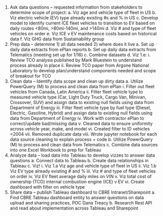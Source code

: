 1.	Ask data questions – requested information from stakeholders to determine scope of project:
a.	Viz age and vehicle type of fleet in US
b.	Viz electric vehicle (EV) type already existing #s and % in US
c.	Develop model to identify current ICE fleet vehicles to transition to EV based on daily routes <80mi, >80mi-140mi, and >140mi
d.	Viz # and type of fleet vehicles on order
e.	Viz ICE v EV maintenance costs based on historical data
f.	Viz GHG data from Sustainability group
2.	Prep data – determine 1) all data needed 2) where does it live 
a.	Set up daily data extracts from ePlan reports
b.	Set up daily data extracts from Telematics (meeting set up for 1/16)
c.	Combine datasets
d.	Viz 1.e: 
i.	Review   TCO analysis published by Mark Bluestein to understand process already in place
ii.	Review TCO paper from Argone National Laboratory to develop plan/understand components needed and scope of breakout for TCO
3.	Clean data – Identify data scope and clean up dirty data
a.	Utilize PowerQuery (M) to process and clean data from ePlan
i.	Filter out fleet vehicles from Canada, Latin America
ii.	Filter fleet vehicle type to measured vehicle type (Car, Light Duty Truck, Cargo Van, Minivan, Crossover, SUV) and assign data to existing null fields using data from Department of Energy
iii.	Filter fleet vehicle type by fuel type (Diesel, Electric, Gasoline, Hybrid) and assign data to existing null fields using data from Department of Energy
iv.	Work with contractor ePlan to correct/update bad/missing data
v.	 Cleaned data to ensure uniformity across vehicle year, make, and model
vi.	Created filter to ID vehicles <2004
vii.	Removed duplicate data
viii.	Wrote jupyter notebook for each data source cleaning to explain process + code
b.	Utilize PowerQuery (M) to process and clean data from Telematics
c.	Combine data sources into one Excel Workbook to prep for Tableau
4.	Analyze data – load data into Tableau to develop vizzes to answer data questions
a.	Connect data to Tableau
b.	Create data relationships in Tableau
c.	Viz!
i.	Viz 1.a Viz age and vehicle type of fleet in US
ii.	Viz 1.b Viz EV type already existing # and %
iii.	Viz # and type of fleet vehicles on order 
iv.	Viz EV fleet average daily miles on VIN
v.	Viz total cost of ownership (TCO) internal combustion engine (ICE) v EV
vi.	Create dashboard with filter on vehicle type 
5.	Share data – publish Tableau dashboard to CBRE Intranet/Sharepoint
a.	Find CBRE Tableau dashboard entity to answer questions on data upload and sharing practices, POC Dana Treacy
b.	Research Rest API and read about implementation across Tableau and Sharepoint
